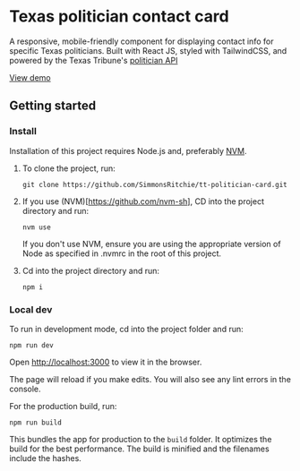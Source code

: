 # Texas politician contact card

A responsive, mobile-friendly component for displaying contact info for specific Texas politicians. Built with React JS, styled with TailwindCSS, and powered by the Texas Tribune's [politician API](https://www.texastribune.org/api/v2/docs/)

[View demo](https://evening-citadel-25281.herokuapp.com/)

## Getting started

### Install

Installation of this project requires Node.js and, preferably [NVM](https://github.com/nvm-sh).

1) To clone the project, run:
 
   `git clone https://github.com/SimmonsRitchie/tt-politician-card.git`

2) If you use (NVM)[https://github.com/nvm-sh], CD into the project directory and run:

   `nvm use`

   If you don't use NVM, ensure you are using the appropriate version of Node as specified in .nvmrc in the root of this project.

3) Cd into the project directory and run:
 
   `npm i`


### Local dev

To run in development mode, cd into the project folder and run:

`npm run dev`

Open [http://localhost:3000](http://localhost:3000) to view it in the browser.

The page will reload if you make edits. You will also see any lint errors in the console.

For the production build, run:

 `npm run build`

This bundles the app for production to the `build` folder. It optimizes the build for the best performance. The build is minified and the filenames include the hashes.

